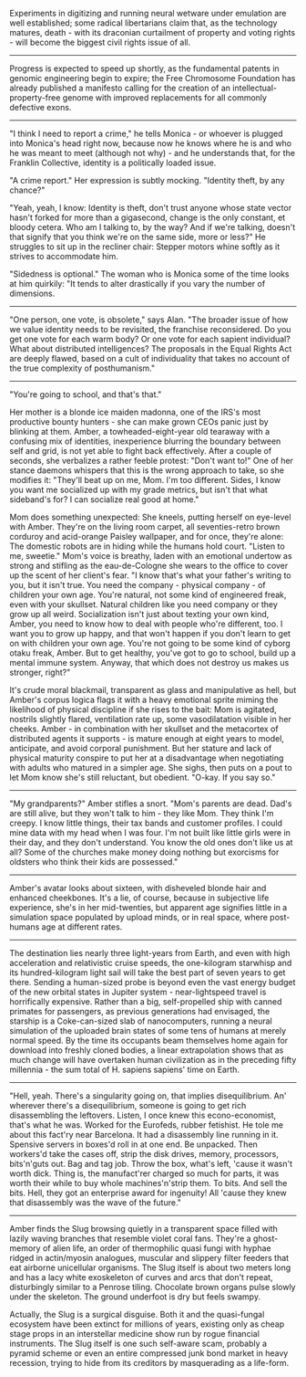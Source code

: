
   Experiments in digitizing and running neural wetware under
   emulation are well established; some radical libertarians claim
   that, as the technology matures, death - with its draconian
   curtailment of property and voting rights - will become the biggest
   civil rights issue of all.

---

   Progress is expected to speed up shortly, as the fundamental patents in genomic engineering begin to expire; the Free Chromosome Foundation has already published a manifesto calling for the creation of an intellectual-property-free genome with improved replacements for all commonly defective exons.

---

 "I think I need to report a crime," he
 tells Monica - or whoever is plugged into Monica's head right now,
 because now he knows where he is and who he was meant to meet
 (although not why) - and he understands that, for the Franklin
 Collective, identity is a politically loaded issue.

 "A crime report." Her expression is subtly mocking. "Identity theft,
 by any chance?"

 "Yeah, yeah, I know: Identity is theft, don't trust anyone whose state
 vector hasn't forked for more than a gigasecond, change is the only
 constant, et bloody cetera. Who am I talking to, by the way? And if
 we're talking, doesn't that signify that you think we're on the same
 side, more or less?" He struggles to sit up in the recliner chair:
 Stepper motors whine softly as it strives to accommodate him.

 "Sidedness is optional." The woman who is Monica some of the time
 looks at him quirkily: "It tends to alter drastically if you vary the
 number of dimensions.

 ---
 
 "One person, one vote, is obsolete," says Alan. "The broader issue of
 how we value identity needs to be revisited, the franchise
 reconsidered. Do you get one vote for each warm body? Or one vote for
 each sapient individual? What about distributed intelligences? The
 proposals in the Equal Rights Act are deeply flawed, based on a cult
 of individuality that takes no account of the true complexity of
 posthumanism."

 ---

"You're going to school, and that's that."

 Her mother is a blonde ice maiden madonna, one of the IRS's most
 productive bounty hunters - she can make grown CEOs panic just by
 blinking at them. Amber, a towheaded-eight-year old tearaway with a
 confusing mix of identities, inexperience blurring the boundary
 between self and grid, is not yet able to fight back effectively.
 After a couple of seconds, she verbalizes a rather feeble protest:
 "Don't want to!" One of her stance daemons whispers that this is the
 wrong approach to take, so she modifies it: "They'll beat up on me,
 Mom. I'm too different. Sides, I know you want me socialized up with
 my grade metrics, but isn't that what sideband's for? I can socialize
 real good at home."

 Mom does something unexpected: She kneels, putting herself on
 eye-level with Amber. They're on the living room carpet, all
 seventies-retro brown corduroy and acid-orange Paisley wallpaper, and
 for once, they're alone: The domestic robots are in hiding while the
 humans hold court. "Listen to me, sweetie." Mom's voice is breathy,
 laden with an emotional undertow as strong and stifling as the
 eau-de-Cologne she wears to the office to cover up the scent of her
 client's fear. "I know that's what your father's writing to you, but
 it isn't true. You need the company - physical company - of children
 your own age. You're natural, not some kind of engineered freak, even
 with your skullset. Natural children like you need company or they
 grow up all weird. Socialization isn't just about texting your own
 kind, Amber, you need to know how to deal with people who're
 different, too. I want you to grow up happy, and that won't happen if
 you don't learn to get on with children your own age. You're not going
 to be some kind of cyborg otaku freak, Amber. But to get healthy,
 you've got to go to school, build up a mental immune system. Anyway,
 that which does not destroy us makes us stronger, right?"

 It's crude moral blackmail, transparent as glass and manipulative as
 hell, but Amber's corpus logica flags it with a heavy emotional sprite
 miming the likelihood of physical discipline if she rises to the bait:
 Mom is agitated, nostrils slightly flared, ventilation rate up, some
 vasodilatation visible in her cheeks. Amber - in combination with her
 skullset and the metacortex of distributed agents it supports - is
 mature enough at eight years to model, anticipate, and avoid corporal
 punishment. But her stature and lack of physical maturity conspire to
 put her at a disadvantage when negotiating with adults who matured in
 a simpler age. She sighs, then puts on a pout to let Mom know she's
 still reluctant, but obedient. "O-kay. If you say so."

----


 "My grandparents?" Amber stifles a snort. "Mom's parents are dead.
 Dad's are still alive, but they won't talk to him - they like Mom.
 They think I'm creepy. I know little things, their tax bands and
 customer profiles. I could mine data with my head when I was four. I'm
 not built like little girls were in their day, and they don't
 understand. You know the old ones don't like us at all? Some of the
 churches make money doing nothing but exorcisms for oldsters who think
 their kids are possessed."

 ---

 Amber's avatar looks about sixteen,
 with disheveled blonde hair and enhanced cheekbones. It's a lie, of
 course, because in subjective life experience, she's in her
 mid-twenties, but apparent age signifies little in a simulation space
 populated by upload minds, or in real space, where post-humans age at
 different rates.

---

The destination lies nearly
   three light-years from Earth, and even with high acceleration and
   relativistic cruise speeds, the one-kilogram starwhisp and its
   hundred-kilogram light sail will take the best part of seven years
   to get there. Sending a human-sized probe is beyond even the vast
   energy budget of the new orbital states in Jupiter system -
   near-lightspeed travel is horrifically expensive. Rather than a
   big, self-propelled ship with canned primates for passengers, as
   previous generations had envisaged, the starship is a
   Coke-can-sized slab of nanocomputers, running a neural simulation
   of the uploaded brain states of some tens of humans at merely
   normal speed. By the time its occupants beam themselves home again
   for download into freshly cloned bodies, a linear extrapolation
   shows that as much change will have overtaken human civilization as
   in the preceding fifty millennia - the sum total of H. sapiens
   sapiens' time on Earth.

   ---


 "Hell, yeah. There's a singularity going on, that implies
 disequilibrium. An' wherever there's a disequilibrium, someone is
 going to get rich disassembling the leftovers. Listen, I once knew
 this econo-economist, that's what he was. Worked for the Eurofeds,
 rubber fetishist. He tole me about this fact'ry near Barcelona. It had
 a disassembly line running in it. Spensive servers in boxes'd roll in
 at one end. Be unpacked. Then workers'd take the cases off, strip the
 disk drives, memory, processors, bits'n'guts out. Bag and tag job.
 Throw the box, what's left, 'cause it wasn't worth dick. Thing is, the
 manufact'rer charged so much for parts, it was worth their while to
 buy whole machines'n'strip them. To bits. And sell the bits. Hell,
 they got an enterprise award for ingenuity! All 'cause they knew that
 disassembly was the wave of the future."

---


 Amber finds the Slug browsing quietly in a transparent space filled
 with lazily waving branches that resemble violet coral fans. They're a
 ghost-memory of alien life, an order of thermophilic quasi fungi with
 hyphae ridged in actin/myosin analogues, muscular and slippery filter
 feeders that eat airborne unicellular organisms. The Slug itself is
 about two meters long and has a lacy white exoskeleton of curves and
 arcs that don't repeat, disturbingly similar to a Penrose tiling.
 Chocolate brown organs pulse slowly under the skeleton. The ground
 underfoot is dry but feels swampy.

 Actually, the Slug is a surgical disguise. Both it and the
 quasi-fungal ecosystem have been extinct for millions of years,
 existing only as cheap stage props in an interstellar medicine show
 run by rogue financial instruments. The Slug itself is one such
 self-aware scam, probably a pyramid scheme or even an entire
 compressed junk bond market in heavy recession, trying to hide from
 its creditors by masquerading as a life-form.
